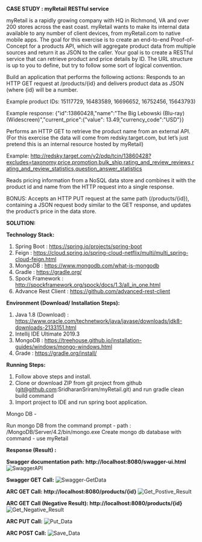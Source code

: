 **CASE STUDY : myRetail RESTful service**

myRetail is a rapidly growing company with HQ in Richmond, VA and over 200 stores across the east coast. myRetail wants to make its internal data available to any number of client devices, from myRetail.com to native mobile apps. 
The goal for this exercise is to create an end-to-end Proof-of-Concept for a products API, which will aggregate product data from multiple sources and return it as JSON to the caller. 
Your goal is to create a RESTful service that can retrieve product and price details by ID. The URL structure is up to you to define, but try to follow some sort of logical convention.

Build an application that performs the following actions: 
Responds to an HTTP GET request at /products/{id} and delivers product data as JSON (where {id} will be a number. 

Example product IDs: 15117729, 16483589, 16696652, 16752456, 15643793) 

Example response: {"id":13860428,"name":"The Big Lebowski (Blu-ray) (Widescreen)","current_price":{"value": 13.49,"currency_code":"USD"}}

Performs an HTTP GET to retrieve the product name from an external API. (For this exercise the data will come from redsky.target.com, but let’s just pretend this is an internal resource hosted by myRetail)  

Example: http://redsky.target.com/v2/pdp/tcin/13860428?excludes=taxonomy,price,promotion,bulk_ship,rating_and_review_reviews,rating_and_review_statistics,question_answer_statistics

Reads pricing information from a NoSQL data store and combines it with the product id and name from the HTTP request into a single response.  

BONUS: Accepts an HTTP PUT request at the same path (/products/{id}), containing a JSON request body similar to the GET response, and updates the product’s price in the data store. 


**SOLUTION:**

**Technology Stack:**

1. Spring Boot : https://spring.io/projects/spring-boot
2. Feign : https://cloud.spring.io/spring-cloud-netflix/multi/multi_spring-cloud-feign.html
3. MongoDB : https://www.mongodb.com/what-is-mongodb
4. Gradle : https://gradle.org/
5. Spock Framework : http://spockframework.org/spock/docs/1.3/all_in_one.html
6. Advance Rest Client : https://github.com/advanced-rest-client

**Environment (Download/ Installation Steps):**
1. Java 1.8 (Download) : https://www.oracle.com/technetwork/java/javase/downloads/jdk8-downloads-2133151.html
2. Intellij IDE Ultimate 2019.3
3. MongoDB : https://treehouse.github.io/installation-guides/windows/mongo-windows.html
4. Grade : https://gradle.org/install/

**Running Steps:**
1. Follow above steps and install.
2. Clone or download ZIP from git project from github (git@github.com:SridharanSriram/myRetail.git) and run gradle clean build command
3. Import project to IDE and run spring boot application. 

Mongo DB -

Run mongo DB from the command prompt - path : /MongoDB/Server/4.2/bin/mongo.exe
Create mongo db database with command - use myRetail

**Response (Result) :**

**Swagger documentation path: http://localhost:8080/swagger-ui.html**
![SwaggerAPI](https://user-images.githubusercontent.com/26497798/71950978-e2ed0780-319e-11ea-886a-2e99c50e8bee.jpg)

**Swagger GET Call:**
![Swagger-GetData](https://user-images.githubusercontent.com/26497798/71950979-e3859e00-319e-11ea-9747-b243d58f32d0.jpg)

**ARC GET Call: http://localhost:8080/products/{id}**
![Get_Postive_Result](https://user-images.githubusercontent.com/26497798/71950975-e2ed0780-319e-11ea-8f09-a00b1efbe0a4.jpg)

**ARC GET Call (Negative Result): http://localhost:8080/products/{id}**
![Get_Negative_Result](https://user-images.githubusercontent.com/26497798/71950974-e2547100-319e-11ea-8b4c-a3e50e6be2cb.jpg)

**ARC PUT Call:**
![Put_Data](https://user-images.githubusercontent.com/26497798/71950976-e2ed0780-319e-11ea-943d-83d621d02516.jpg)

**ARC POST Call:**
![Save_Data](https://user-images.githubusercontent.com/26497798/71950977-e2ed0780-319e-11ea-9a2f-7944a725e1b0.jpg)
